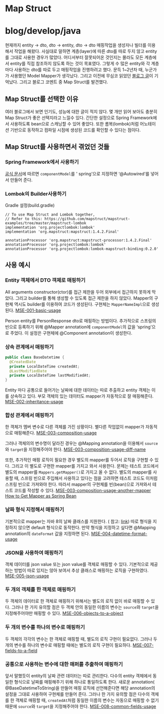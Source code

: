 # Map Struct

# blog/develop/java

현재까지 entity -> dto, dto -> entity, dto -> dto 매핑작업을 생성자나 빌더를 이용해서 작업을 해왔다. 사실대로 말하면 계층(layer)에 따른 dto를 따로 두지 않고 entity를
그대로 사용한 경우가 많았다. 어디서부터 잘못되어온 것인지는 몰라도 모든 계층에서 entity를 직접 참조하지 않도록 하는 것이 목표였다. 그렇게 수 많은 entity와 각 계층마다 사용하는 dto를 따로 두고
매핑작업을 진행하려고 했다. 문득 1~2년차 때, 누군가가 사용했던 Model Mapper가 생각났다. 그리고 이전에 무심코 읽었던 [블로그 글](https://baek.dev/post/15/)이 기억났다. 그리고
블로그 코멘트 중 Map Struct를 발견했다.

## Map Struct를 선택한 이유

여러 블로그에서 보면 인기도, 성능에 대한 글이 적지 않다. 몇 개만 읽어 보아도 충분히 Map Struct가 좋은 선택지라고 느낄수 있다. 간단한 설정으로 Spring Framework에서 사용하도록 bean으로
스캐닝할 수 있어 좋았다. 또한 롬복(lombok)처럼 어노테이션 기반으로 동작하고 컴파일 시점에 생성된 코드를 확인할 수 있다는 점이다.

## Map Struct를 사용하면서 겪었던 것들

### Spring Framework에서 사용하기

[공식 문서](https://mapstruct.org/documentation/stable/reference/html/#using-dependency-injection)에 따르면 `componentModel`를 '
spring’으로 지정하면 ‘@Autowired’를 넣어서 만들어 준다.

### Lombok의 Builder사용하기

Gradle 설정(build.gradle)

```
// To use Map Struct and Lombok together,
// Refer to this: https://github.com/mapstruct/mapstruct-examples/tree/master/mapstruct-lombok
implementation 'org.projectlombok:lombok'
implementation 'org.mapstruct:mapstruct:1.4.2.Final'

annotationProcessor 'org.mapstruct:mapstruct-processor:1.4.2.Final'
annotationProcessor 'org.projectlombok:lombok'
annotationProcessor 'org.projectlombok:lombok-mapstruct-binding:0.2.0'
```

## 사용 예시

### Entity 객체에서 DTO 객체로 매핑하기

All arguments constructor(ctor)를 접근 제한을 두어 외부에서 접근하지 못하게 막았다. 그리고 builder를 통해 생성할 수 있도록 접근 제한을 하지 않았다. Mapper의 구현체 역시도
builder를 이용하여 코드가 생성된다. 구현체는 `MapperNameImpl`으로 생성된다.
[MSE-001-basic-usage](https://github.com/spearkkk/map-struct-example/tree/feature/MSE-001-basic-usage)

Person entity를 PersonResponse dto로 매핑하는 방법이다. 추가적으로 스프링의 빈으로 등록하기 위해 @Mapper annotation에 `componentModel`의 값을 ‘spring’으로
주었다. 이 설정은 구현체에 @Component annotation이 생성한다.

### 상속 관계에서 매핑하기

```java
public class BaseDatetime {
  @CreatedDate
  private LocalDateTime createdAt;
  @LastModifiedDate
  private LocalDateTime lastModifiedAt;
}
```

Entity 마다 공통으로 들어가는 날짜에 대한 데이터는 따로 추출하고 entity 객체는 이를 상속하고 있다. 부모 객체의 있는 데이터도 mapper가 자동적으로 잘 매핑해준다.
[MSE-002-inheritance-usage](https://github.com/spearkkk/map-struct-example/compare/feature/MSE-001-basic-usage...feature/MSE-002-inheritance-usage)

### 합성 관계에서 매핑하기

한 객체가 멤버 변수로 다른 객체를 가진 상황이다. 별다른 작업없이 mapper가 자동적으로 매핑해준다.
[MSE-003-composition-usage](https://github.com/spearkkk/map-struct-example/compare/feature/MSE-002-inheritance-usage...feature/MSE-003-composition-usage)

그러나 객체의의 변수명이 달라진 경우는 @Mapping annotation을 이용해서 `source`와 `target`을 지정해주어야 한다.
[MSE-003-composition-usage-diff-name](https://github.com/spearkkk/map-struct-example/compare/feature/MSE-003-composition-usage...feature/MSE-003-composition-usage-diff-name)

또한, 추가적인 매핑 로직이 필요한 경우 별도의 mapper를 두어서 로직을 구현할 수 있다. 그리고 이 별도로 구현한 mapper를 가지고 와서 사용한다. 문제는 테스트 코드에서 별도의
mapper를 `Mappers.getMapper()`로 가지고 올 수 없다. 별도의 mapper를 사용할 때, 스프링 빈으로 주입해서 사용하고 있다는 점을 고려하면 테스트 코드도 이처럼 스프링 빈으로 가져와야 한다.
따라서 mapper의 구현체를 빈(bean)으로 가져와서 테스트 코드를 작성할 수 있다.
[MSE-003-composition-usage-another-mapper](https://github.com/spearkkk/map-struct-example/compare/feature/MSE-003-composition-usage-diff-name...feature/MSE-003-composition-usage-another-mapper)
[How to Get Mapper as Spring Bean](https://stackoverflow.com/questions/45275382/how-to-write-junit-test-for-mapstruct-abstract-mapper-injected-via-spring)

### 날짜 형식 지정해서 매핑하기

기본적으로 mapper는 자바 8의 날짜 클래스를 지원한다. (
참고: [link](https://mapstruct.org/documentation/stable/reference/html/#implicit-type-conversions))
따로 형식을 지정하지 않으면 default 형식으로 동작한다. 만약 형식을 지정하고 싶다면 @Mapping annotation의 `dateFormat` 값을 지정하면 된다.
[MSE-004-datetime-format-usage](https://github.com/spearkkk/map-struct-example/compare/feature/MSE-003-composition-usage-another-mapper...feature/MSE-004-datetime-format-usage)

### JSON을 사용하여 매핑하기

객체 데이터를 json value 또는 json value를 객체로 매핑할 수 있다. 기본적으로 제공하는 방법이 따로 있지는 않아 보여서 추상 클래스로 매핑하는 로직을 구현하였다.
[MSE-005-json-usage](https://github.com/spearkkk/map-struct-example/compare/feature/MSE-004-datetime-format-usage...feature/MSE-005-json-usage)

### 두 개의 객체를 한 객체로 매핑하기

두 객체의 데이터로 한 객체로 매핑하기 위해서는 별도의 로직 없이 바로 매핑할 수 있다. 그러나 한 가지 유의할 점은 두 객체 안의 동일한 이름의 변수는 `source`와 `target`을 지정해주어야만 매핑할 수
있다.
[MSE-006-objects-to-a-object](https://github.com/spearkkk/map-struct-example/compare/feature/MSE-005-json-usage...feature/MSE-006-objects-to-a-object)

### 두 개의 변수를 하나의 변수로 매핑하기

두 객체의 각각의 변수는 한 객체로 매핑할 때, 별도의 로직 구현이 필요없다. 그러나 두 개의 변수를 하나의 변수로 매핑할 때에는 별도의 로직 구현이 필요하다.
[MSE-007-fields-to-a-field](https://github.com/spearkkk/map-struct-example/compare/feature/MSE-006-objects-to-a-object...feature/MSE-007-fields-to-a-field)

### 공통으로 사용하는 변수에 대한 매퍼를 추출하여 매핑하기

앞서 말했듯이 entity의 날짜 관련 데이터는 따로 관리한다. 다수의 entity 객체에서 동일한 형식으로 날짜를 매핑해주기 위해 하나로 통일하도록 한다. 새로운 annotation(
@BaseDatetimeToString)을 만들어 매핑 로직에 선언해준다면 해당 annotation의 설정을 그대로 사용하여 구현체를 만들어 준다. 그러나 한 가지 유의할 점은 다수의 객체를 한 객체로 매핑할
때, `createdAt`처럼 동일한 이름의 변수는 자동으로 매핑할 수 없기 때문에 `source`와 `target`을 지정해주어야 한다.
[MSE-008-common-fields-usage](https://github.com/spearkkk/map-struct-example/compare/feature/MSE-007-fields-to-a-field...feature/MSE-008-common-fields-usage)
